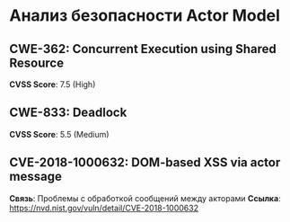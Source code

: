 # Анализ безопасности Actor Model

## CWE-362: Concurrent Execution using Shared Resource
**CVSS Score**: 7.5 (High)

## CWE-833: Deadlock
**CVSS Score**: 5.5 (Medium)

## CVE-2018-1000632: DOM-based XSS via actor message
**Связь**: Проблемы с обработкой сообщений между акторами
**Ссылка**: https://nvd.nist.gov/vuln/detail/CVE-2018-1000632
